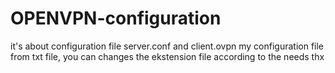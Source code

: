 # OPENVPN-configuration
it's about configuration file server.conf  and client.ovpn
my configuration file from txt file, you can changes the ekstension file according to the needs
thx
